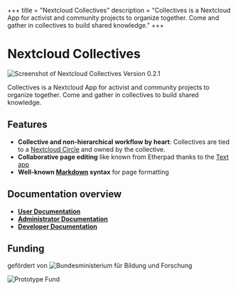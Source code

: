 +++
title = "Nextcloud Collectives"
description = "Collectives is a Nextcloud App for activist and community projects to organize together. Come and gather in collectives to build shared knowledge."
+++

# Nextcloud Collectives

![Screenshot of Nextcloud Collectives Version 0.2.1](/images/screenshot.png)

Collectives is a Nextcloud App for activist and community projects to
organize together. Come and gather in collectives to build shared knowledge.

## Features

* **Collective and non-hierarchical workflow by heart**: Collectives are
  tied to a [Nextcloud Circle](https://github.com/nextcloud/circles) and
  owned by the collective.
* **Collaborative page editing** like known from Etherpad thanks to the
  [Text app](https://github.com/nextcloud/text)
* **Well-known [Markdown](https://en.wikipedia.org/wiki/Markdown) syntax**
  for page formatting

## Documentation overview

* [**User Documentation**](usage/)
* [**Administrator Documentation**](administration/)
* [**Developer Documentation**](development/)

## Funding

gefördert von
![Bundesministerium für Bildung und Forschung](/images/bmbf.svg)

![Prototype Fund](/images/prototype.png)
